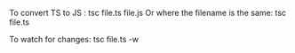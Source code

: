 To convert TS to JS : tsc file.ts file.js
Or where the filename is the same: tsc file.ts

To watch for changes: tsc file.ts -w